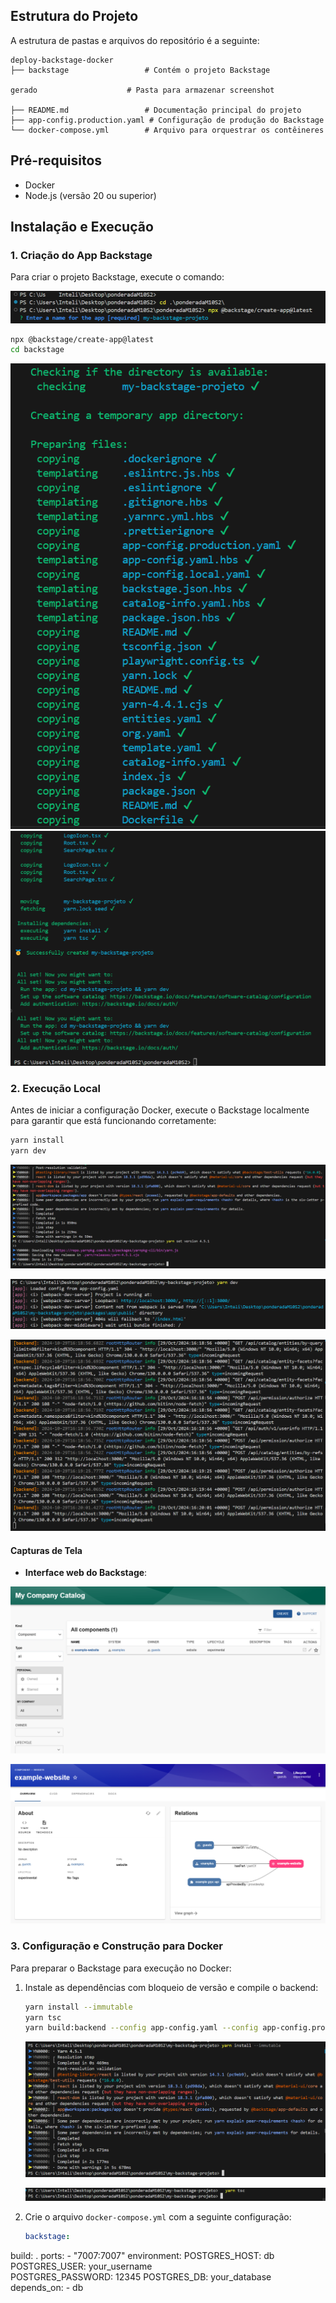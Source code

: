 ## Estrutura do Projeto

A estrutura de pastas e arquivos do repositório é a seguinte:

```plaintext
deploy-backstage-docker
├── backstage                 # Contém o projeto Backstage 

gerado                    # Pasta para armazenar screenshot

├── README.md                 # Documentação principal do projeto
├── app-config.production.yaml # Configuração de produção do Backstage
└── docker-compose.yml        # Arquivo para orquestrar os contêineres
```

## Pré-requisitos

- Docker
- Node.js (versão 20 ou superior)

## Instalação e Execução

### 1. Criação do App Backstage

Para criar o projeto Backstage, execute o comando:

![alt text](image.png)

```bash
npx @backstage/create-app@latest
cd backstage
```
![alt text](image-1.png)
![alt text](image-2.png)

### 2. Execução Local

Antes de iniciar a configuração Docker, execute o Backstage localmente para garantir que está funcionando corretamente:

```bash
yarn install
yarn dev
```

![alt text](image-3.png)

![alt text](image-4.png)

![alt text](image-5.png)


#### Capturas de Tela

- **Interface web do Backstage**:  

![alt text](image-6.png)

![alt text](image-7.png)

### 3. Configuração e Construção para Docker

Para preparar o Backstage para execução no Docker:

1. Instale as dependências com bloqueio de versão e compile o backend:
   ```bash
   yarn install --immutable
   yarn tsc
   yarn build:backend --config app-config.yaml --config app-config.production.yaml
   ```
   ![alt text](image-8.png)

   ![alt text](image-9.png)


2. Crie o arquivo `docker-compose.yml` com a seguinte configuração:

   ```yaml
   backstage:
  build: .
  ports:
    - "7007:7007"
  environment:
    POSTGRES_HOST: db                  
    POSTGRES_USER: your_username         
    POSTGRES_PASSWORD: 12345
    POSTGRES_DB: your_database          
  depends_on:
    - db

   ```

